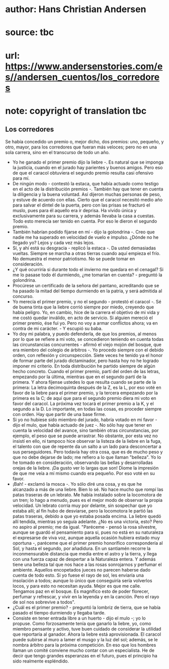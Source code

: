 # author: Hans Christian Andersen
# source: tbc
# url: https://www.andersenstories.com/es//andersen_cuentos/los_corredores
# note: copyright of translation tbc

## Los corredores 

Se había concedido un premio o, mejor dicho, dos premios: uno, pequeño,
y otro, mayor, para los corredores que fueran más veloces; pero no en
una sola carrera, sino en el transcurso de todo un año.
- Yo he ganado el primer premio dijo la liebre -. Es natural que se
imponga la justicia, cuando en el jurado hay parientes y buenos amigos.
Pero eso de que el caracol obtuviera el segundo premio resulta casi
ofensivo para mí.
- De ningún modo - contestó la estaca, que había actuado como testigo en
el acto de la distribución premios -. También hay que tener en cuenta la
diligencia y la buena voluntad.
Así dijeron muchas personas de peso, y estuve de acuerdo con ellas.
Cierto que el caracol necesitó medio año para salvar el dintel de la
puerta, pero con las prisas se fracturó el muslo, pues para él aquello
era ir deprisa. Ha vivido única y exclusivamente para su carrera, y
además llevaba la casa a cuestas. Todo esto merecía ser tenido en
cuenta. Por eso le dieron el segundo premio.
- También habrían podido fijarse en mí - dijo la golondrina -. Creo que
nadie me ha superado en velocidad de vuelo e impulso. ¿Dónde no he
llegado yo? Lejos y cada vez más lejos.
- Sí, y ahí está su desgracia - replicó la estaca -. Da usted demasiadas
vueltas. Siempre se marcha a otras tierras cuando aquí empieza el frío.
No demuestra el menor patriotismo. No se puede tomar en consideración.
- ¿Y qué ocurriría si durante todo el invierno me quedara en el cenagal?
Si me lo pasase todo él durmiendo, ¿me tomarían en cuenta? - preguntó la
golondrina.
- Procúrese un certificado de la señora del pantano, acreditando que se
ha pasado la mitad del tiempo durmiendo en la patria, y será admitida al
concurso.
- Yo merecía el primer premio, y no el segundo - protestó el caracol -.
Sé de buena tinta que la liebre corrió siempre por miedo, creyendo que
había peligro. Yo, en cambio, hice de la carrera el objetivo de mi vida
y me costó quedar inválido, en acto de servicio. Si alguien mereció el
primer premio, ése fui yo. Pero no voy a armar conflictos ahora; va en
contra de mi carácter. - Y escupió su baba.
- Yo doy mi palabra, y puedo defenderla, de que los premios, al menos
por lo que se refiere a mi voto, se concedieron teniendo en cuenta todas
las circunstancias concurrentes - afirmó el viejo mojón del bosque, que
era miembro del colegio de árbitros -. Yo procedo siempre con el debido
orden, con reflexión y circunspección. Siete veces he tenido ya el honor
de formar parte del jurado dictaminador, pero hasta hoy no he logrado
imponer mi criterio. En toda distribución he partido siempre de algún
hecho concreto. Cuando el primer premio, partí del orden de las letras,
empezando por la última, mientras que en el segundo partí de la primera.
Y ahora fíjense ustedes lo que resulta cuando se parte de la primera: La
letra decimoquinta después de la Z, es la L, por eso voté en favor de la
liebre para el primer premio, y la tercera empezando por la primera es
la C; de aquí que para el segundo premio diera mi voto en favor del
caracol. La próxima vez tocará el primer premio a la K, y el segundo a
la D. Lo importante, en todas las cosas, es proceder siempre con orden.
Hay que partir de una base firme.
- Si yo no hubiese sido miembro del jurado, habría votado en mi favor -
dijo el mulo, que había actuado de juez -. No sólo hay que tener en
cuenta la velocidad del avance, sino también otras circunstancias, por
ejemplo, el peso que se puede arrastrar. No obstante, por esta vez no
insistí en ello, ni tampoco hice observar la listeza de la liebre en la
fuga, el talento con que de repente da un salto a un lado para
desconcertar a sus perseguidores. Pero todavía hay otra cosa, que es de
mucho peso y que no debe dejarse de lado; me refiero a lo que llaman
"belleza". Yo lo he tomado en consideración, observando las bellas y
desarrolladas orejas de la liebre. ¡Da gusto ver lo largas que son!
Diome la impresión de que me veía a mí mismo cuando era pequeño. Por eso
voté en su favor.
- ¡Bah! - exclamó la mosca -. Yo sólo diré una cosa, y es que he
alcanzado a más de una liebre. Bien lo sé. No hace mucho que rompí las
patas traseras de un lebrato. Me había instalado sobre la locomotora de
un tren; lo hago a menudo, pues es el mejor modo de observar la propia
velocidad. Un lebrato corría muy por delante, sin sospechar que yo
estaba allí; al fin hubo de desviarse, pero la locomotora le partió las
patas traseras, debido a que yo estaba posada encima. La liebre quedó
allí tendida, mientras yo seguía adelante. ¿No es una victoria, esto?
Pero no aspiro al premio; me da igual.
"Paréceme - pensó la rosa silvestre, aunque se guardó el pensamiento
para si, pues no está en su naturaleza el expresarse de viva voz, aunque
aquella ocasión hubiera estado muy oportuna -, paréceme que el primer
premio honorífico correspondería al Sol, y hasta el segundo, por
añadidura. En un santiamén recorre la inconmensurable distancia que
media entre el astro y la tierra, y llega con una fuerza capaz de
despertar a la Naturaleza entera. Y además tiene una belleza tal que nos
hace a las rosas sonrojarnos y perfumar el ambiente. Aquellos
encopetados jueces no parecen haberse dado cuenta de todo esto. Si yo
fuese el rayo de sol, les enviaría una insolación a todos; aunque lo
único que conseguiría sería volverlos locos, y para esto no necesitan
ayuda. Mejor es que me calle. Tengamos paz en el bosque. Es magnífico
esto de poder florecer, perfumar y refrescar, y vivir en la leyenda y en
la canción. Pero el rayo de sol nos sobrevive a todos".
- ¿Cuál es el primer premio? - preguntó la lombriz de tierra, que se
había pasado el tiempo durmiendo y llegaba tarde.
- Consiste en tener entrada libre a un huerto - dijo el mulo -; yo lo
propuse.
Como forzosamente tenía que ganarlo la liebre, yo, como miembro pensante
y activo, tuve buen cuidado de considerar la utilidad que reportaría al
ganador. Ahora la liebre está aprovisionada. El caracol puede subirse al
muro a lamer el musgo y la luz del sol; además, se le nombra árbitro
para la próxima competición. En eso que los hombres llaman un comité
conviene mucho contar con un especialista. He de decir que tengo grandes
esperanzas en el futuro, pues el principio ha sido realmente espléndido.

